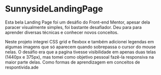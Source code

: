 # SunnysideLandingPage

Esta bela Landing Page
foi um desáfio do Front-end Mentor, 
apesar dela paracer visualmente simples, foi bastante
desafiador. Deu para para aprender diversas técnicas
e conhecer novos conceitos.

Neste projeto integrei CSS grid e flexbox e também
adicionei legendas em algumas imagens que só aparecem
quando sobrepassa o cursor do mouse nelas. O desáfio
era que a pagína tivesse visibilidade em apenas
duas telas (1440px e 375px), mas tomei como objetivo
pessoal fazê-la responsiva na maior parte delas.
Como formas de aprendizagem em conceitos de respontivida.ade 
 

